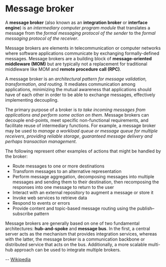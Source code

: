 # Message broker

A **message broker** (also known as an **integration broker** or **interface engine**) is an *intermediary computer program module* that translates a message from the *formal messaging protocol of the sender* to the *formal messaging protocol of the receiver*.

Message brokers are elements in telecommunication or computer networks where software applications communicate by exchanging formally-defined messages. Message brokers are a building block of **message-oriented middleware (MOM)** but are typically not a replacement for traditional middleware like MOM and **remote procedure call (RPC)**.

A message broker is an *architectural pattern for message validation, transformation, and routing*. It mediates communication among applications, minimizing the mutual awareness that applications should have of each other in order to be able to exchange messages, effectively implementing decoupling.

The primary purpose of a broker is *to take incoming messages from applications and perform some action on them*. Message brokers can decouple end-points, meet specific non-functional requirements, and facilitate reuse of intermediary functions. For example, a message broker may be used to *manage a workload queue or message queue for multiple receivers*, *providing reliable storage*, *guaranteed message delivery and perhaps transaction management*.

The following represent other examples of actions that might be handled by the broker:

* Route messages to one or more destinations
* Transform messages to an alternative representation
* Perform message aggregation, decomposing messages into multiple messages and sending them to their destination, then recomposing the responses into one message to return to the user
* Interact with an external repository to augment a message or store it
* Invoke web services to retrieve data
* Respond to events or errors
* Provide content and topic-based message routing using the publish–subscribe pattern

Message brokers are generally based on one of two fundamental architectures: **hub-and-spoke** and **message bus**. In the first, a central server acts as the mechanism that provides integration services, whereas with the latter, the message broker is a communication backbone or distributed service that acts on the bus. Additionally, a more scalable multi-hub approach can be used to integrate multiple brokers.

-- [Wikipedia](https://en.wikipedia.org/wiki/Message_broker)
